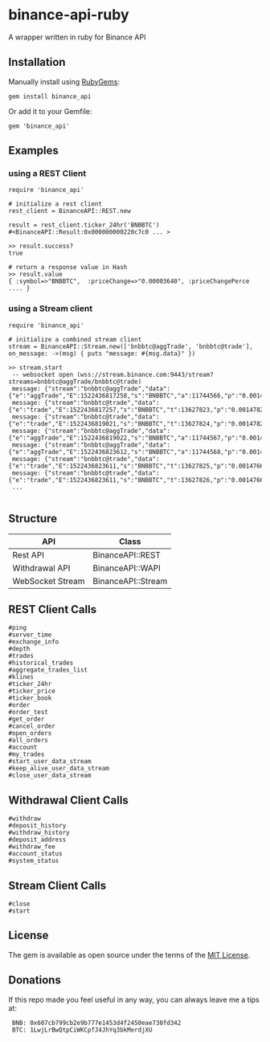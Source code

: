 # binance-api-ruby

A wrapper written in ruby for Binance API

## Installation

Manually install using [RubyGems](http://rubygems.org/):

```
gem install binance_api
```

Or add it to your Gemfile:

```
gem 'binance_api'
```

## Examples
  
### using a REST Client
```
require 'binance_api'

# initialize a rest client
rest_client = BinanceAPI::REST.new

result = rest_client.ticker_24hr('BNBBTC')
#<BinanceAPI::Result:0x000000000220c7c0 ... >

>> result.success?
true

# return a response value in Hash
>> result.value
{ :symbol=>"BNBBTC",  :priceChange=>"0.00003640", :priceChangePerce .... }

```

### using a Stream client

```
require 'binance_api'

# initialize a combined stream client
stream = BinanceAPI::Stream.new(['bnbbtc@aggTrade', 'bnbbtc@trade'], on_message: ->(msg) { puts "message: #{msg.data}" })

>> stream.start
 -- websocket open (wss://stream.binance.com:9443/stream?streams=bnbbtc@aggTrade/bnbbtc@trade)
 message: {"stream":"bnbbtc@aggTrade","data":{"e":"aggTrade","E":1522436817258,"s":"BNBBTC","a":11744566,"p":"0.00147820","q":"0.15000000","f":13627823,"l":13627823,"T":1522436817255,"m":false,"M":true}}
 message: {"stream":"bnbbtc@trade","data":{"e":"trade","E":1522436817257,"s":"BNBBTC","t":13627823,"p":"0.00147820","q":"0.15000000","b":35456123,"a":35456121,"T":1522436817255,"m":false,"M":true}}
 message: {"stream":"bnbbtc@trade","data":{"e":"trade","E":1522436819021,"s":"BNBBTC","t":13627824,"p":"0.00147820","q":"2.63000000","b":35456125,"a":35456121,"T":1522436819021,"m":false,"M":true}}
 message: {"stream":"bnbbtc@aggTrade","data":{"e":"aggTrade","E":1522436819022,"s":"BNBBTC","a":11744567,"p":"0.00147820","q":"2.63000000","f":13627824,"l":13627824,"T":1522436819021,"m":false,"M":true}}
 message: {"stream":"bnbbtc@aggTrade","data":{"e":"aggTrade","E":1522436823612,"s":"BNBBTC","a":11744568,"p":"0.00147660","q":"24.88000000","f":13627825,"l":13627826,"T":1522436823609,"m":true,"M":true}}
 message: {"stream":"bnbbtc@trade","data":{"e":"trade","E":1522436823611,"s":"BNBBTC","t":13627825,"p":"0.00147660","q":"0.01000000","b":35456076,"a":35456136,"T":1522436823609,"m":true,"M":true}}
 message: {"stream":"bnbbtc@trade","data":{"e":"trade","E":1522436823611,"s":"BNBBTC","t":13627826,"p":"0.00147660","q":"24.87000000","b":35456127,"a":35456136,"T":1522436823609,"m":true,"M":true}}
 ...


```

## Structure

API | Class
------ | --------
Rest API | BinanceAPI::REST 
Withdrawal API | BinanceAPI::WAPI
WebSocket Stream | BinanceAPI::Stream 

## REST Client Calls

    #ping
    #server_time
    #exchange_info
    #depth
    #trades
    #historical_trades
    #aggregate_trades_list
    #klines
    #ticker_24hr
    #ticker_price
    #ticker_book
    #order
    #order_test
    #get_order
    #cancel_order
    #open_orders
    #all_orders
    #account
    #my_trades
    #start_user_data_stream
    #keep_alive_user_data_stream
    #close_user_data_stream
    
## Withdrawal Client Calls
    #withdraw
    #deposit_history
    #withdraw_history
    #deposit_address
    #withdraw_fee
    #account_status
    #system_status

## Stream Client Calls

    #close
    #start

## License

The gem is available as open source under the terms of the [MIT License](https://opensource.org/licenses/MIT).

## Donations

If this repo made you feel useful in any way, you can always leave me a tips at:
```
 BNB: 0x607cb799cb2e9b777e1453d4f2450eae738fd342
 BTC: 1LwjLrBwQtpCiWKCpfJ4JhYq3bkMerdjXU
```